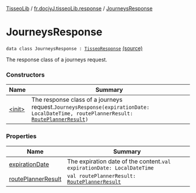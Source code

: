[TisseoLib](../../index.md) / [fr.docjyJ.tisseoLib.response](../index.md) / [JourneysResponse](./index.md)

# JourneysResponse

`data class JourneysResponse : `[`TisseoResponse`](../-tisseo-response/index.md) [(source)](https://github.com/docjyJ/TisseoLib/tree/master/src/main/kotlin/fr/docjyJ/tisseoLib/response/JourneysResponse.kt#L14)

The response class of a journeys request.

### Constructors

| Name | Summary |
|---|---|
| [&lt;init&gt;](-init-.md) | The response class of a journeys request.`JourneysResponse(expirationDate: LocalDateTime, routePlannerResult: `[`RoutePlannerResult`](../../fr.docjy-j.tisseo-lib.model.journey/-route-planner-result/index.md)`)` |

### Properties

| Name | Summary |
|---|---|
| [expirationDate](expiration-date.md) | The expiration date of the content.`val expirationDate: LocalDateTime` |
| [routePlannerResult](route-planner-result.md) | `val routePlannerResult: `[`RoutePlannerResult`](../../fr.docjy-j.tisseo-lib.model.journey/-route-planner-result/index.md) |
